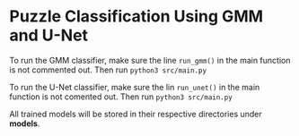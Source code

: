 # Puzzle Classification Using GMM and U-Net

To run the GMM classifier, make sure the line `run_gmm()` in the main function is not commented out. Then run
`python3 src/main.py`

To run the U-Net classifier, make sure the lin `run_unet()` in the main function is not comented out. Then run
`python3 src/main.py`

All trained models will be stored in their respective directories under **models**.